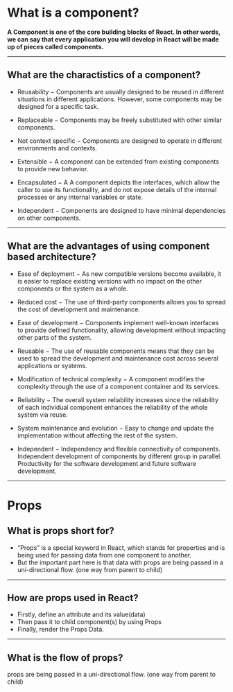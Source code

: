 
# What is a component?

**A Component is one of the core building blocks of React. In other words, we can say that every application you will develop in React will be made up of pieces called components.**

***

## What are the charactistics of a component?

* Reusability − Components are usually designed to be reused in different situations in different applications. However, some components may be designed for a specific task.

* Replaceable − Components may be freely substituted with other similar components.

* Not context specific − Components are designed to operate in different environments and contexts.

* Extensible − A component can be extended from existing components to provide new behavior.

* Encapsulated − A A component depicts the interfaces, which allow the caller to use its functionality, and do not expose details of the internal processes or any internal variables or state.

* Independent − Components are designed to have minimal dependencies on other components.

***

## What are the advantages of using component based architecture?

* Ease of deployment − As new compatible versions become available, it is easier to replace existing versions with no impact on the other components or the system as a whole.

* Reduced cost − The use of third-party components allows you to spread the cost of development and maintenance.

* Ease of development − Components implement well-known interfaces to provide defined functionality, allowing development without impacting other parts of the system.

* Reusable − The use of reusable components means that they can be used to spread the development and maintenance cost across several applications or systems.

* Modification of technical complexity − A component modifies the complexity through the use of a component container and its services.

* Reliability − The overall system reliability increases since the reliability of each individual component enhances the reliability of the whole system via reuse.

* System maintenance and evolution − Easy to change and update the implementation without affecting the rest of the system.

* Independent − Independency and flexible connectivity of components. Independent development of components by different group in parallel. Productivity for the software development and future software development.

***
# Props

## What is props short for?

* “Props” is a special keyword in React, which stands for properties and is being used for passing data from one component to another.
* But the important part here is that data with props are being passed in a uni-directional flow. (one way from parent to child)

***

## How are props used in React?

* Firstly, define an attribute and its value(data)
* Then pass it to child component(s) by using Props
* Finally, render the Props Data.

***

## What is the flow of props?

 props are being passed in a uni-directional flow. (one way from parent to child)
